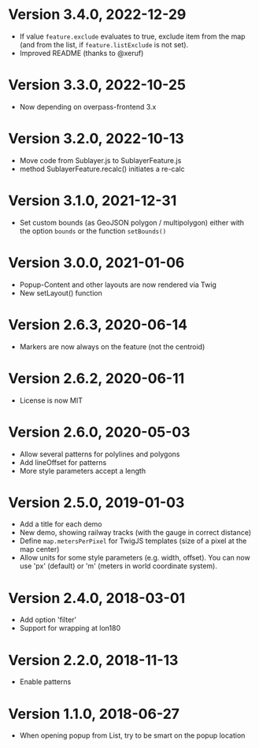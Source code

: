 Version 3.4.0, 2022-12-29
=========================
* If value `feature.exclude` evaluates to true, exclude item from the map (and from the list, if `feature.listExclude` is not set).
* Improved README (thanks to @xeruf)

Version 3.3.0, 2022-10-25
=========================
* Now depending on overpass-frontend 3.x

Version 3.2.0, 2022-10-13
=========================
* Move code from Sublayer.js to SublayerFeature.js
* method SublayerFeature.recalc() initiates a re-calc

Version 3.1.0, 2021-12-31
=========================
* Set custom bounds (as GeoJSON polygon / multipolygon) either with the option `bounds` or the function `setBounds()`

Version 3.0.0, 2021-01-06
=========================
* Popup-Content and other layouts are now rendered via Twig
* New setLayout() function

Version 2.6.3, 2020-06-14
=========================
* Markers are now always on the feature (not the centroid)

Version 2.6.2, 2020-06-11
=========================
* License is now MIT

Version 2.6.0, 2020-05-03
=========================
* Allow several patterns for polylines and polygons
* Add lineOffset for patterns
* More style parameters accept a length

Version 2.5.0, 2019-01-03
=========================
* Add a title for each demo
* New demo, showing railway tracks (with the gauge in correct distance)
* Define `map.metersPerPixel` for TwigJS templates (size of a pixel at the map center)
* Allow units for some style parameters (e.g. width, offset). You can now use 'px' (default) or 'm' (meters in world coordinate system).

Version 2.4.0, 2018-03-01
=========================
* Add option 'filter'
* Support for wrapping at lon180

Version 2.2.0, 2018-11-13
=========================
* Enable patterns

Version 1.1.0, 2018-06-27
=========================
* When opening popup from List, try to be smart on the popup location
